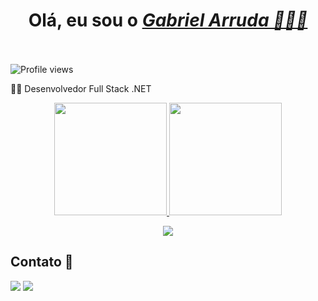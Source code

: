  <h1 align="center">Olá, eu sou o <a href="https://www.linkedin.com/in/gabriel-arruda-08014b1b4/"><i>Gabriel Arruda 👨🏻‍💻</i></a><br><br> </h1>
 <p align="left"> <img src="https://komarev.com/ghpvc/?username=gabrieladstirererer&color=blue" alt="Profile views" /></p>
  
 <p>👨‍💻 Desenvolvedor Full Stack .NET </p>

<div align="center">
  <a href="https://github.com/gabrieladstirererer">
<img height="180em" src="https://github-readme-stats.vercel.app/api?username=gabrieladstirererer&show_icons=true&theme=transparent&include_all_commits=true&count_private=true"/>
  <img height="180em" src="https://github-readme-stats.vercel.app/api/top-langs/?username=gabrieladstirererer&layout=compact&langs_count=7&theme=transparent"/>
</div>

<p align="center">
  <a href="https://skillicons.dev">
    <img src="https://skillicons.dev/icons?i=html,css,js,bootstrap,jquery,cs,dotnet,mysql,git,azure" />
  </a>
</p>

 ## Contato 📱
 <div>
  <a href = "mailto:gabrielarrudaafonso540@gmail.com"><img src="https://img.shields.io/badge/Gmail-D14836?style=for-the-badge&logo=gmail&logoColor=white"></a>
  <a href="https://www.linkedin.com/in/gabriel-arruda-08014b1b4" target="_blank"><img src="https://img.shields.io/badge/-LinkedIn-%230077B5?style=for-the-badge&logo=linkedin&logoColor=white" target="_blank"></a>

